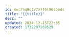 ```yaml
---
id: ewc7nq8ctv7x7f6l96sbeds
title: "{{title}}"
desc: ""
updated: 2024-12-15T22:35
created: 1732207269529
---
```

